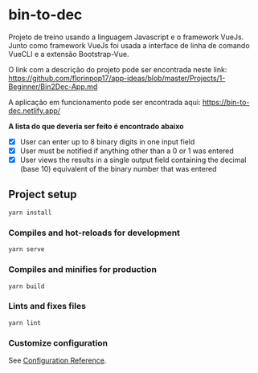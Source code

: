 # bin-to-dec

Projeto de treino usando a linguagem Javascript e o framework VueJs. Junto como framework VueJs foi usada a interface de linha de comando VueCLI e a extensão Bootstrap-Vue.

O link com a descrição do projeto pode ser encontrada neste link: https://github.com/florinpop17/app-ideas/blob/master/Projects/1-Beginner/Bin2Dec-App.md

A aplicação em funcionamento pode ser encontrada aqui: https://bin-to-dec.netlify.app/

**A lista do que deveria ser feito é encontrado abaixo**

- [x] User can enter up to 8 binary digits in one input field
- [x] User must be notified if anything other than a 0 or 1 was entered
- [x] User views the results in a single output field containing the decimal (base 10) equivalent of the binary number that was entered

## Project setup
```
yarn install
```

### Compiles and hot-reloads for development
```
yarn serve
```

### Compiles and minifies for production
```
yarn build
```

### Lints and fixes files
```
yarn lint
```

### Customize configuration
See [Configuration Reference](https://cli.vuejs.org/config/).
